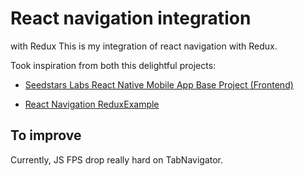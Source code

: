# React navigation integration
 with Redux
This is my integration of react navigation with Redux.



Took inspiration from both this delightful projects:



* [Seedstars Labs React Native Mobile App Base Project (Frontend)](https://github.com/Seedstars/reactnative-mobile-app-base)


* [React Navigation ReduxExample](https://github.com/react-community/react-navigation/tree/master/examples/ReduxExample)



## To improve


Currently, JS FPS drop really hard on TabNavigator.
